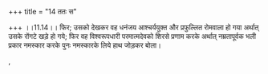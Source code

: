 +++
title = "14 ततः स"

+++
।।11.14।। फिर; उसको देखकर वह धनंजय आश्चर्ययुक्त और प्रफुल्लित रोमवाला हो
गया अर्थात् उसके रोंगटे खड़े हो गये; फिर वह विश्वरूपधारी परमात्मदेवको
शिरसे प्रणाम करके अर्थात् नम्रतापूर्वक भली प्रकार नमस्कार करके पुनः
नमस्कारके लिये हाथ जोड़कर बोला।  
  
,
